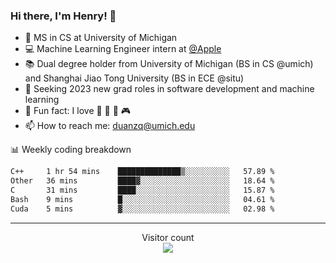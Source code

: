 ### Hi there, I'm Henry! 👋

- 🔭 MS in CS at University of Michigan
- 💻 Machine Learning Engineer intern at [@Apple](https://github.com/apple)
- 📚 Dual degree holder from University of Michigan (BS in CS @umich) and Shanghai Jiao Tong University (BS in ECE @situ)
- 🤖 Seeking 2023 new grad roles in software development and machine learning
- 🍁 Fun fact: I love 📸 🏓 🍜 🎮
- 📫 How to reach me: [duanzq@umich.edu](mailto:duanzq@umich.edu)

📊 Weekly coding breakdown
<!--START_SECTION:waka-->

```txt
C++     1 hr 54 mins    ██████████████▒░░░░░░░░░░   57.89 %
Other   36 mins         ████▓░░░░░░░░░░░░░░░░░░░░   18.64 %
C       31 mins         ████░░░░░░░░░░░░░░░░░░░░░   15.87 %
Bash    9 mins          █░░░░░░░░░░░░░░░░░░░░░░░░   04.61 %
Cuda    5 mins          ▓░░░░░░░░░░░░░░░░░░░░░░░░   02.98 %
```

<!--END_SECTION:waka-->

***
<p align="center"> 
  Visitor count<br>
  <img src="https://profile-counter.glitch.me/zlzq-duanzq/count.svg" />
</p>

<!-- ![Henry Duan's GitHub stats](https://github-readme-stats.vercel.app/api?username=zlzq-duanzq&show_icons=true)

![trophy](https://github-profile-trophy.vercel.app/?username=zlzq-duanzq&column=7)

[![Top Langs](https://github-readme-stats.vercel.app/api/top-langs/?username=zlzq-duanzq&layout=compact)](https://github.com/zlzq-duanzq/github-readme-stats) -->
